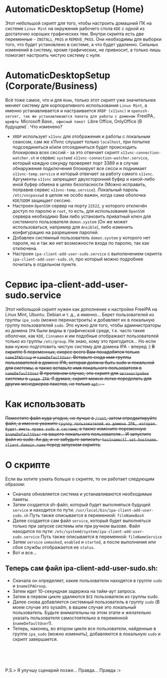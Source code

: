 # AutomaticDesktopSetup (Home)
Этот небольшой скрипт для того, чтобы настроить домашний ПК на системе `Linux Mint` на окружение рабочего стола `KDE` с одной из достаточно хороших графических тем. Внутри скрипта есть две переменные - `INSTALL_PKGS` и `REMOVE_PKGS`. Они необходимы для выборки того, что будет установлено в системе, а что будет удаленно. Сильных изменений в систему, кроме графических, не привносит, а только лишь помогает настроить чистую систему с нуля.

# AutomaticDesktopSetup (Corporate/Business)
Всё тоже самое, что и для `Home`, только этот скрипт уже значительнее меняет систему для корпоративного использования `Linux Mint`, а именно устанавливается и настраивается `XRDP (x11vnc)` и `openssh-server, так же устанавливаются пакеты для работы с доменом `FreeIPA`, шрифты `Microsoft Base`, офисный пакет `Libre Office, OnlyOffice (В будущем)`.
Что изменено?
* `XRDP` использует `x11vnc` для отображения и работы с локальным сеансом, сам же x11vnc слушает только `localhost`, при попытке подсоединиться и/или отсоединиться будет происходить блокировка всех сессий - за это отвечает скрипт `x11vnc-connection-watcher.sh` и сервис `systemd` `x11vnc-connection-watcher.service`, который каждую секунду проверяет порт 3389 и в случае обнаружения подключения блокирует все сесси и поднимает `x11vnc-temp.service`
и который отвечает за работу самого `x11vnc`. Аргументы `x11vnc` запрещают двухсторонний буфер и какой-либо иной буфер обмена в целях безопасности (Можно исправить, поправив сервис `x11vnc-temp.service`). Локальный пароль `/etc/vncpasswd` в целом не особо важен, когда сама оболочка `KDE`/`SDDM` защищает сессию.
* Настроен `OpenSSH` сервер на порту `22522`, у которого отключён доступ по паролю и `root`, то есть, для использования `OpenSSH` сервера необходимо Вам либо установить приватный ключ для системного пользователя `demon.system` (Он же может использоваться, например для `Ansible`), либо изменить конфигурацию на разрешение паролей.
* Добавлен системный пользователь `demon.system` у которого нет пароля, но и так же нет возможности входа по паролю, так как отключена.
* Настроен `ipa-client-add-user-sudo.service` с выполенением скрипта `ipa-client-add-user-sudo.sh`, про который можно подробнее почитать в отдельном пункте.

# Сервис ipa-client-add-user-sudo.service
Этот небольшой скрипт нужен как дополнение к настройке FreeIPA на Linux Mint, Ubuntu. Debian и т. д., а именно... Берет пользователей из группы `ipa_sudo` (можно перенастроить) и добавляет их в локальную группу пользователей `sudo`.
Это нужно для того, чтобы администраторы из домена `IPA` были видны в графической среде, т.к. часто такие оболочки, как `KDE`, `Cinnamon` и им подобные отображают пользователей только из группы `/etc/group`.
Не знаю, кому это пригодится... Но если вам нужно подготовить чистую систему для домена IPA - вперед :)
~~В скрипте 5 переменных, скорее всего Вам понадобятся только `nameIPAGroup` и `nameDefaultUser`.
Вставьте сюда имя группы пользователей в домене IPA, которая должна быть sudo и локальной для системы, а также вставьте имя локального пользователя в `nameDefaultUser`
В противном случае, это скрипт для `автонастройки` системы в `среде IPA`. Я думаю, скрипт можно легко переделать для других менеджеров пакетов, не только `apt`...~~~

# Как использовать
~~Поместите файл куда угодно, но лучше в `/root`, затем отредактируйте файл, а именно укажите `группу пользователей из домена IPA, которая будет иметь права sudo в системе`, а также измените переменную `$nameDefaultUser` на вашего локального пользователя... И запустите файл из sudo.
Ах да, и не забудьте записать: `hostnamectl set-hostname client.domain.name` перед запуском скрипта.~~

# О скрипте
Если вы хотите узнать больше о скрипте, то он работает следующим образом: </br>
- Сначала обновляется система и устанавливаются необходимые пакеты.
- Затем создается sh-файл, который будет выполняться будущей `service` и находится по пути: `/usr/local/bin/ipa-client-add-user-sudo.sh` Путь также описывается в переменной: `fileNameBash`
- Далее создается сам файл `service`, который будет выполняться только при запуске системы или при ручном вызове. Файл находится по пути: `/etc/systemd/system/ipa-client-add-user-sudo.service` Путь также описывается в переменной: `fileNameService`
- Затем `service` `unmasked`, `enabled` и `started`, а после выполнения или сбоя службы отображается ее `status`.
- Вот и все...
## Теперь сам файл ipa-client-add-user-sudo.sh:
- Сначала он определяет, какие пользователи находятся в группе `sudo` и `$nameIPAGroup`.
- Затем идет 10-секундная задержка на тайм-аут запроса.
- Затем в первом цикле удаляются `ВСЕ` пользователи из группы sudo.
- Далее снова добавляется системный пользователь в группу `sudo` (В моем случае это sysadm, в вашем случае это локальный пользователь. Будьте внимательны на этом этапе и желательно указать пользователя самостоятельно в переменной `$nameDefaultUser`!).
- Теперь, наконец, во втором цикле все пользователи, найденные в группе `ipa_sudo` (можно изменить), добавляются в локальную `sudo` и скрипт завершается.
</br>
</br>
</br>
</br>
P.S.> Я улучшу сценарий позже... Правда... Правда :>
